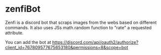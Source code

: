 # zenfiBot

Zenfi is a discord bot that scraps images from the webs based on different commands. It also uses JSs math.random function to "rate" a requested attribute.

You can add the bot at https://discord.com/api/oauth2/authorize?client_id=767809577675653180&permissions=8&scope=bot

